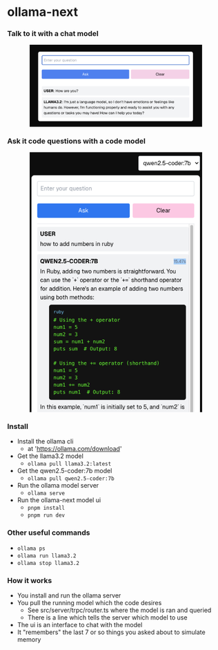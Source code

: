 # ollama-next

### Talk to it with a chat model

<div style="display: flex; justify-content: center; align-items: center;">
  <img src="./public/app-promo-image-1.png" alt="Talk to it" width="400" />
</div>

### Ask it code questions with a code model

<div style="display: flex; justify-content: center; align-items: center;">
  <img src="./public/app-promo-image-2.png" alt="Ask code questions" width="400" />
</div>

### Install

- Install the ollama cli
  - at 'https://ollama.com/download'
- Get the llama3.2 model
  - `ollama pull llama3.2:latest`
- Get the qwen2.5-coder:7b model
  - `ollama pull qwen2.5-coder:7b`
- Run the ollama model server
  - `ollama serve`
- Run the ollama-next model ui
  - `pnpm install`
  - `pnpm run dev`

### Other useful commands

- `ollama ps`
- `ollama run llama3.2`
- `ollama stop llama3.2`

### How it works

- You install and run the ollama server
- You pull the running model which the code desires
  - See src/server/trpc/router.ts where the model is ran and queried
  - There is a line which tells the server which model to use
- The ui is an interface to chat with the model
- It "remembers" the last 7 or so things you asked about to simulate memory
